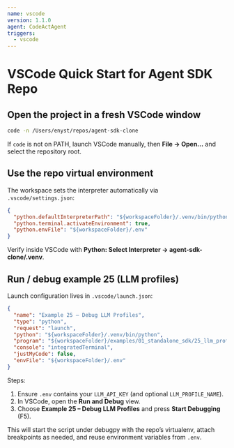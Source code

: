 ```yaml
---
name: vscode
version: 1.1.0
agent: CodeActAgent
triggers:
  - vscode
---
```


# VSCode Quick Start for Agent SDK Repo

## Open the project in a fresh VSCode window
```bash
code -n /Users/enyst/repos/agent-sdk-clone
```

If `code` is not on PATH, launch VSCode manually, then **File → Open...** and select the repository root.

## Use the repo virtual environment
The workspace sets the interpreter automatically via `.vscode/settings.json`:
```json
{
  "python.defaultInterpreterPath": "${workspaceFolder}/.venv/bin/python",
  "python.terminal.activateEnvironment": true,
  "python.envFile": "${workspaceFolder}/.env"
}
```
Verify inside VSCode with **Python: Select Interpreter → agent-sdk-clone/.venv**.

## Run / debug example 25 (LLM profiles)
Launch configuration lives in `.vscode/launch.json`:
```json
{
  "name": "Example 25 – Debug LLM Profiles",
  "type": "python",
  "request": "launch",
  "python": "${workspaceFolder}/.venv/bin/python",
  "program": "${workspaceFolder}/examples/01_standalone_sdk/25_llm_profiles.py",
  "console": "integratedTerminal",
  "justMyCode": false,
  "envFile": "${workspaceFolder}/.env"
}
```
Steps:
1. Ensure `.env` contains your `LLM_API_KEY` (and optional `LLM_PROFILE_NAME`).
2. In VSCode, open the **Run and Debug** view.
3. Choose **Example 25 – Debug LLM Profiles** and press **Start Debugging** (F5).

This will start the script under debugpy with the repo’s virtualenv, attach breakpoints as needed, and reuse environment variables from `.env`.
